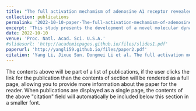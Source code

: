 ```yaml
---
title: "The full activation mechamism of adenosine A1 receptor revealed by GaMD and supervised GaMD (Su-GaMD) simulations."
collection: publications
permalink: '2022-10-10-paper-The-full-activation-mechamism-of-adenosine-A1-receptor-revealed-by-GaMD-and-supervised-GaMD-(Su-GaMD)-simulations' #'https://www.pnas.org/doi/10.1073/pnas.2203702119'
excerpt: 'This study presents the development of a novel molecular dynamics simulation approach called supervised Gaussian accelerated MD (Su-GaMD), which successfully simulates the full activation mechanism of the adenosine A1 receptor (A1R) within hundreds of nanoseconds. By revealing the recognition pathways of both the agonist and G protein to the G protein–coupled receptor (GPCR), this research provides valuable structural insights into A1R, potentially advancing drug discovery efforts for targeting this receptor.'
date: 2022-10-10
venue: 'Proc. Natl. Acad. Sci. U.S.A.'
#slidesurl: 'http://academicpages.github.io/files/slides1.pdf'
paperurl: 'http://yangli59.github.io/files/paper2.pdf'
citation: 'Yang Li, Jixue Sun, Dongmei Li et al. The full activation mechanism of the adenosine A1 receptor revealed by GaMD and Su-GaMD simulations. Proc Natl Acad Sci USA 2022, 119 (42)'
---
```


The contents above will be part of a list of publications, if the user clicks the link for the publication than the contents of section will be rendered as a full page, allowing you to provide more information about the paper for the reader. When publications are displayed as a single page, the contents of the above "citation" field will automatically be included below this section in a smaller font.
